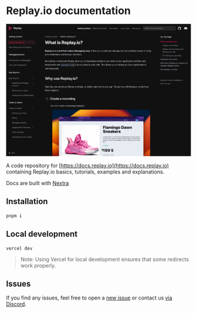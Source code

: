 # Replay.io documentation

![Docs preview](public/images/docs.png)

A code repository for [https://docs.replay.io](https://docs.replay.io) containing Replay.io basics, tutorials, examples and explanations.

Docs are built with [Nextra](https://nextra.site/)

## Installation
```bash
pnpm i
```

## Local development
```
vercel dev
```
> Note: Using Vercel for local development ensures that some redirects work properly.

## Issues
If you find any issues, feel free to open a [new issue](https://github.com/replayio-public/replay-documentation/issues/new) or contact us [via Discord](https://docs.replay.io/discord).
